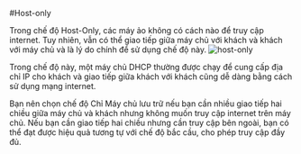 #Host-only

Trong chế độ Host-Only, các máy ảo không có cách nào để truy cập internet. Tuy nhiên, vẫn có thể giao tiếp giữa máy chủ với khách và khách với máy chủ và là lý do chính để sử dụng chế độ này.
![host-only](image/host-only.jpg)

Trong chế độ này, một máy chủ DHCP thường được chạy để cung cấp địa chỉ IP cho khách và giao tiếp giữa khách với khách cũng dễ dàng bằng cách sử dụng mạng internet.

Bạn nên chọn chế độ Chỉ Máy chủ lưu trữ nếu bạn cần nhiều giao tiếp hai chiều giữa máy chủ và khách nhưng không muốn truy cập internet trên máy chủ. Nếu bạn cần giao tiếp hai chiều nhưng cần truy cập bên ngoài, bạn có thể đạt được hiệu quả tương tự với chế độ bắc cầu, cho phép truy cập đầy đủ.